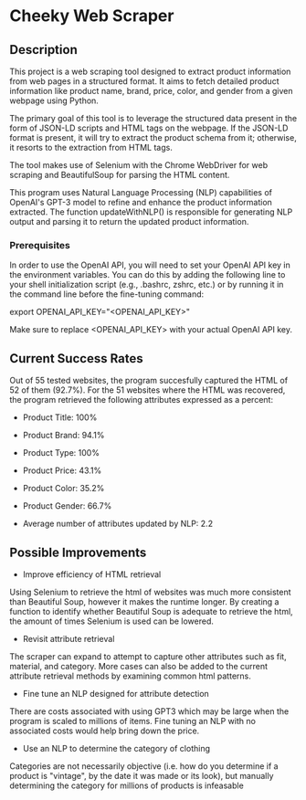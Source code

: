 # Cheeky Web Scraper

## Description 

This project is a web scraping tool designed to extract product information from web pages in a structured format. It aims to fetch detailed product information like product name, brand, price, color, and gender from a given webpage using Python.

The primary goal of this tool is to leverage the structured data present in the form of JSON-LD scripts and HTML tags on the webpage. If the JSON-LD format is present, it will try to extract the product schema from it; otherwise, it resorts to the extraction from HTML tags.

The tool makes use of Selenium with the Chrome WebDriver for web scraping and BeautifulSoup for parsing the HTML content.

This program uses Natural Language Processing (NLP) capabilities of OpenAI's GPT-3 model to refine and enhance the product information extracted. The function updateWithNLP() is responsible for generating NLP output and parsing it to return the updated product information.

### Prerequisites
In order to use the OpenAI API, you will need to set your OpenAI API key in the environment variables. You can do this by adding the following line to your shell initialization script (e.g., .bashrc, zshrc, etc.) or by running it in the command line before the fine-tuning command:

export OPENAI_API_KEY="<OPENAI_API_KEY>"

Make sure to replace <OPENAI_API_KEY> with your actual OpenAI API key.


## Current Success Rates 
Out of 55 tested websites, the program succesfully captured the HTML of 52 of them (92.7%). 
For the 51 websites where the HTML was recovered, the program retrieved the following attributes expressed as a percent: 

- Product Title: 100% 
- Product Brand: 94.1%
- Product Type: 100%
- Product Price: 43.1%
- Product Color: 35.2% 
- Product Gender: 66.7%

- Average number of attributes updated by NLP: 2.2 

## Possible Improvements 

- Improve efficiency of HTML retrieval 

Using Selenium to retrieve the html of websites was much more consistent than Beautiful Soup, however it makes the runtime longer. 
By creating a function to identify whether Beautiful Soup is adequate to retrieve the html, the amount of times Selenium is used can be lowered.

- Revisit attribute retrieval 

The scraper can expand to attempt to capture other attributes such as fit, material, and category.
More cases can also be added to the current attribute retrieval methods by examining common html patterns.

- Fine tune an NLP designed for attribute detection 

There are costs associated with using GPT3 which may be large when the program is scaled to millions of items. Fine tuning an NLP with no associated costs would help bring down the price.

- Use an NLP to determine the category of clothing

Categories are not necessarily objective (i.e. how do you determine if a product is "vintage", by the date it was made or its look), but manually determining the category for millions of products is infeasable




